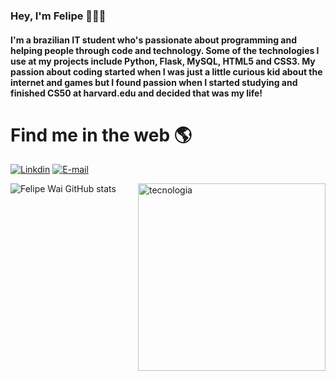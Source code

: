### Hey, I'm Felipe 👋🧑‍💻

#### I'm a brazilian IT student who's passionate about programming and helping people through code and technology. Some of the technologies I use at my projects include Python, Flask, MySQL, HTML5 and CSS3. My passion about coding started when I was just a little curious kid about the internet and games but I found passion when I started studying and finished CS50 at harvard.edu and decided that was my life!

# Find me in the web 🌎
[![Linkdin](https://img.shields.io/badge/LinkedIn-0077B5?style=for-the-badge&logo=linkedin&logoColor=white)](https://www.linkedin.com/in/felipewai/)
[![E-mail](https://img.shields.io/badge/Gmail-D14836?style=for-the-badge&logo=gmail&logoColor=white)](mailto:felipe.losadawai@hotmail.com)

![Felipe Wai GitHub stats](https://github-readme-stats.vercel.app/api?username=FelipeWai&show_icons=true&bg_color=00000000) <img alt="tecnologia" src="https://user-images.githubusercontent.com/63527881/219059621-3fc72f3f-ccab-4ad3-b570-2163d692a2a0.png" min-width="300px" max-width="300px" width="300px" align="right"/>
